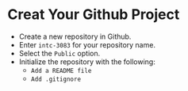 # Creat Your Github Project

- Create a new repository in Github.
- Enter `intc-3083` for your repository name.
- Select the `Public` option.
- Initialize the repository with the following:
  - `Add a README file`
  - `Add .gitignore`
